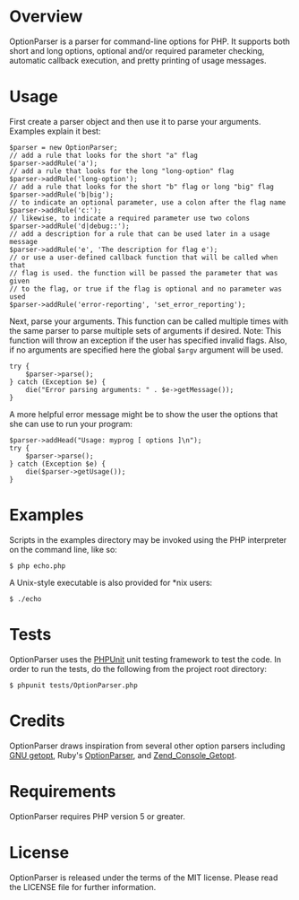 # Overview

OptionParser is a parser for command-line options for PHP. It supports both short and long options, optional and/or required parameter checking, automatic callback execution, and pretty printing of usage messages.

# Usage

First create a parser object and then use it to parse your arguments. Examples explain it best:

    $parser = new OptionParser;
    // add a rule that looks for the short "a" flag
    $parser->addRule('a');
    // add a rule that looks for the long "long-option" flag
    $parser->addRule('long-option');
    // add a rule that looks for the short "b" flag or long "big" flag
    $parser->addRule('b|big');
    // to indicate an optional parameter, use a colon after the flag name
    $parser->addRule('c:');
    // likewise, to indicate a required parameter use two colons
    $parser->addRule('d|debug::');
    // add a description for a rule that can be used later in a usage message
    $parser->addRule('e', 'The description for flag e');
    // or use a user-defined callback function that will be called when that
    // flag is used. the function will be passed the parameter that was given
    // to the flag, or true if the flag is optional and no parameter was used
    $parser->addRule('error-reporting', 'set_error_reporting');

Next, parse your arguments. This function can be called multiple times with the same parser to parse multiple sets of arguments if desired. Note: This function will throw an exception if the user has specified invalid flags. Also, if no arguments are specified here the global `$argv` argument will be used.

    try {
        $parser->parse();
    } catch (Exception $e) {
        die("Error parsing arguments: " . $e->getMessage());
    }

A more helpful error message might be to show the user the options that she can use to run your program:

    $parser->addHead("Usage: myprog [ options ]\n");
    try {
        $parser->parse();
    } catch (Exception $e) {
        die($parser->getUsage());
    }

# Examples

Scripts in the examples directory may be invoked using the PHP interpreter on the command line, like so:

    $ php echo.php

A Unix-style executable is also provided for *nix users:

    $ ./echo

# Tests

OptionParser uses the [PHPUnit](http://www.phpunit.de/) unit testing framework to test the code. In order to run the tests, do the following from the project root directory:

    $ phpunit tests/OptionParser.php

# Credits

OptionParser draws inspiration from several other option parsers including [GNU getopt](http://www.gnu.org/software/libc/manual/html_node/Getopt.html), Ruby's [OptionParser](http://raa.ruby-lang.org/project/optionparser/), and [Zend_Console_Getopt](http://framework.zend.com/manual/en/zend.console.getopt.html).

# Requirements

OptionParser requires PHP version 5 or greater.

# License

OptionParser is released under the terms of the MIT license. Please read the LICENSE file for further information.


